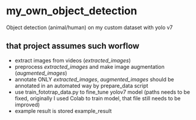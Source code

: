 # my_own_object_detection
Object detection (animal/human) on my custom dataset with yolo v7
## that project assumes such worflow
- extract images from videos (_extracted_images_)
- preprocess _extracted_images_ and make image augmentation (_augmented_images_)
- annotate ONLY _extracted_images_, _augmented_images_ should be annotated in an automated way by prepare_data script
- use train_fototrap_data.py to fine_tune yolov7 model (paths needs to be fixed, originally I used Colab to train model, that file still needs to be improved)
- example result is stored example_result


